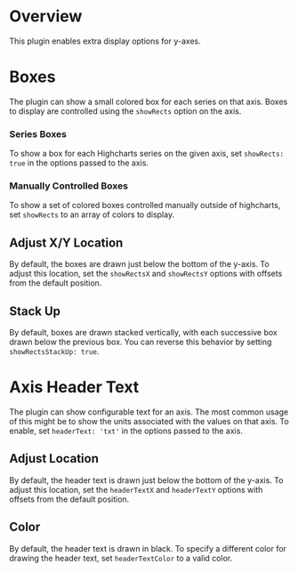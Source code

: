 # Overview

This plugin enables extra display options for y-axes.

# Boxes

The plugin can show a small colored box for each series on that axis. Boxes to display are controlled using the
`showRects` option on the axis.

### Series Boxes
To show a box for each Highcharts series on the given axis, set `showRects: true` in the options passed to the axis.

### Manually Controlled Boxes
To show a set of colored boxes controlled manually outside of highcharts, set `showRects` to an array of colors to display.

## Adjust X/Y Location
By default, the boxes are drawn just below the bottom of the y-axis. To adjust this location, set the `showRectsX` and
`showRectsY` options with offsets from the default position.

## Stack Up
By default, boxes are drawn stacked vertically, with each successive box drawn below the previous box. You can reverse
this behavior by setting `showRectsStackUp: true`.

# Axis Header Text

The plugin can show configurable text for an axis. The most common usage of this might be to show the units
associated with the values on that axis. To enable, set `headerText: 'txt'` in the options passed to the axis.

## Adjust Location

By default, the header text is drawn just below the bottom of the y-axis. To adjust this location, set the
`headerTextX` and `headerTextY` options with offsets from the default position.

## Color

By default, the header text is drawn in black. To specify a different color for drawing the header text, set 
`headerTextColor` to a valid color.
